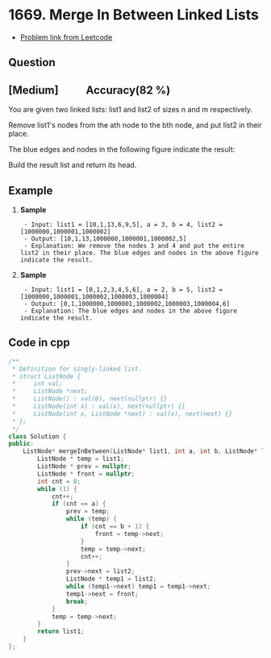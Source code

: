 # 1669. Merge In Between Linked Lists
- [Problem link from Leetcode](https://leetcode.com/problems/merge-in-between-linked-lists/description/?envType=problem-list-v2&envId=linked-list)
## Question
## [Medium] &nbsp;&nbsp;&nbsp;&nbsp;&nbsp;&nbsp;&nbsp;&nbsp;&nbsp; Accuracy(82 %)
You are given two linked lists: list1 and list2 of sizes n and m respectively.

Remove list1's nodes from the ath node to the bth node, and put list2 in their place.

The blue edges and nodes in the following figure indicate the result:

Build the result list and return its head.
## Example
1. **Sample**<br>

        - Input: list1 = [10,1,13,6,9,5], a = 3, b = 4, list2 = [1000000,1000001,1000002]
        - Output: [10,1,13,1000000,1000001,1000002,5]
        - Explanation: We remove the nodes 3 and 4 and put the entire list2 in their place. The blue edges and nodes in the above figure indicate the result.

2. **Sample**<br>

        - Input: list1 = [0,1,2,3,4,5,6], a = 2, b = 5, list2 = [1000000,1000001,1000002,1000003,1000004]
        - Output: [0,1,1000000,1000001,1000002,1000003,1000004,6]
        - Explanation: The blue edges and nodes in the above figure indicate the result.
## Code in cpp
```cpp
/**
 * Definition for singly-linked list.
 * struct ListNode {
 *     int val;
 *     ListNode *next;
 *     ListNode() : val(0), next(nullptr) {}
 *     ListNode(int x) : val(x), next(nullptr) {}
 *     ListNode(int x, ListNode *next) : val(x), next(next) {}
 * };
 */
class Solution {
public:
    ListNode* mergeInBetween(ListNode* list1, int a, int b, ListNode* list2) {
        ListNode * temp = list1;
        ListNode * prev = nullptr;
        ListNode * front = nullptr;
        int cnt = 0;
        while (1) {
            cnt++;
            if (cnt == a) {
                prev = temp;
                while (temp) {
                    if (cnt == b + 1) {
                        front = temp->next;
                    }
                    temp = temp->next;
                    cnt++;
                }
                prev->next = list2;
                ListNode * temp1 = list2;
                while (temp1->next) temp1 = temp1->next;
                temp1->next = front;
                break;
            }
            temp = temp->next;
        }
        return list1;
    }
};
```
